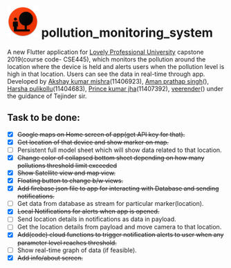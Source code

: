 # ![App logo](https://raw.githubusercontent.com/harshapulikollu/pollution_monitoring_system/master/android/app/src/main/res/mipmap-hdpi/ic_launcher.png) pollution_monitoring_system

A new Flutter application for [Lovely Professional University](https://www.lpu.in) capstone 2019(course code- CSE445), which monitors the pollution around the location where the device is held and alerts
  users when the pollution level is high in that location. Users can see the data in real-time through app.
  Developed by [Akshay kumar mishra](https://www.linkedin.com/in/akshay-kumar-mishra-563847116/)(11406923), [Aman prathap singh]()(), [Harsha pulikollu](https://www.linkedin.com/in/harsha-pulikollu/)(11404683), [Prince kumar jha]()(11407392), [veerender]()() under the guidance of Tejinder sir.

## Task to be done:
- [X] ~~Google maps on Home screen of app(get API key for that).~~
- [X] ~~Get location of that device and show marker on map.~~
- [ ] Persistent full model sheet which will show data related to that location.
- [X] ~~Change color of collapsed bottom sheet depending on how many pollutions threshold limit exceeded~~
- [X] ~~Show Satellite view and map view.~~
- [X] ~~Floating button to change b/w views.~~
- [X] ~~Add firebase json file to app for interacting with Database and sending notifications.~~
- [ ] Get data from database as stream for particular marker(location).
- [X] ~~Local Notifications for alerts when app is opened.~~
- [ ] Send location details in notifications as data in payload.
- [ ] Get the location details from payload and move camera to that location. 
- [X] ~~Add(code) cloud functions to trigger notification alerts to user when any parameter level reaches threshold.~~
- [ ] Show real-time graph of data (if feasible).
- [X] ~~Add info/about screen.~~